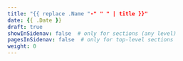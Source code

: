 ```yaml
---
title: "{{ replace .Name "-" " " | title }}"
date: {{ .Date }}
draft: true
showInSidenav: false  # only for sections (any level)
pagesInSidenav: false  # only for top-level sections
weight: 0
---
```



